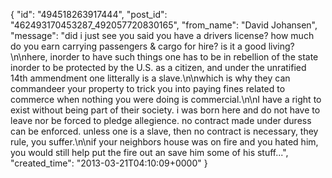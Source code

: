 {
   "id": "494518263917444",
   "post_id": "462493170453287_492057720830165",
   "from_name": "David Johansen",
   "message": "did i just see you said you have a drivers license? how much do you earn carrying passengers & cargo for hire? is it a good living?\n\nhere, inorder to have such things one has to be in rebellion of the state inorder to be protected by the U.S. as a citizen, and under the unratified 14th ammendment one litterally is a slave.\n\nwhich is why they can commandeer your property to trick you into paying fines related to commerce when nothing you were doing is commercial.\n\nI have a right to exist without being part of their society. i was born here and do not have to leave nor be forced to pledge allegience. no contract made under duress can be enforced. unless one is a slave, then no contract is necessary, they rule, you suffer.\n\nif your neighbors house was on fire and you hated him, you would still help put the fire out an save him some of his stuff...",
   "created_time": "2013-03-21T04:10:09+0000"
 }
